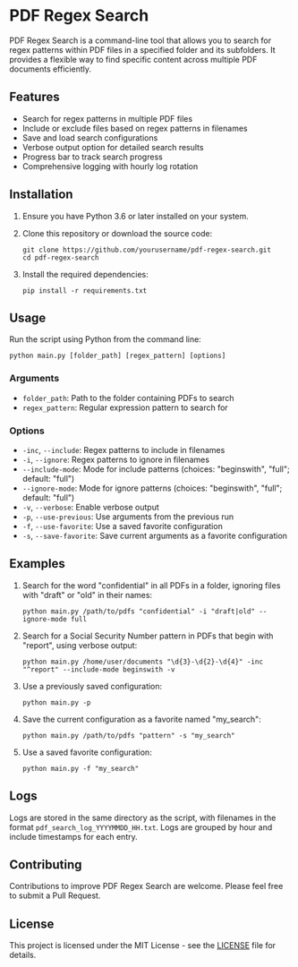 # PDF Regex Search

PDF Regex Search is a command-line tool that allows you to search for regex patterns within PDF files in a specified folder and its subfolders. It provides a flexible way to find specific content across multiple PDF documents efficiently.

## Features

- Search for regex patterns in multiple PDF files
- Include or exclude files based on regex patterns in filenames
- Save and load search configurations
- Verbose output option for detailed search results
- Progress bar to track search progress
- Comprehensive logging with hourly log rotation

## Installation

1. Ensure you have Python 3.6 or later installed on your system.

2. Clone this repository or download the source code:
   ```
   git clone https://github.com/yourusername/pdf-regex-search.git
   cd pdf-regex-search
   ```

3. Install the required dependencies:
   ```
   pip install -r requirements.txt
   ```

## Usage

Run the script using Python from the command line:

```
python main.py [folder_path] [regex_pattern] [options]
```

### Arguments

- `folder_path`: Path to the folder containing PDFs to search
- `regex_pattern`: Regular expression pattern to search for

### Options

- `-inc`, `--include`: Regex patterns to include in filenames
- `-i`, `--ignore`: Regex patterns to ignore in filenames
- `--include-mode`: Mode for include patterns (choices: "beginswith", "full"; default: "full")
- `--ignore-mode`: Mode for ignore patterns (choices: "beginswith", "full"; default: "full")
- `-v`, `--verbose`: Enable verbose output
- `-p`, `--use-previous`: Use arguments from the previous run
- `-f`, `--use-favorite`: Use a saved favorite configuration
- `-s`, `--save-favorite`: Save current arguments as a favorite configuration

## Examples

1. Search for the word "confidential" in all PDFs in a folder, ignoring files with "draft" or "old" in their names:
   ```
   python main.py /path/to/pdfs "confidential" -i "draft|old" --ignore-mode full
   ```

2. Search for a Social Security Number pattern in PDFs that begin with "report", using verbose output:
   ```
   python main.py /home/user/documents "\d{3}-\d{2}-\d{4}" -inc "^report" --include-mode beginswith -v
   ```

3. Use a previously saved configuration:
   ```
   python main.py -p
   ```

4. Save the current configuration as a favorite named "my_search":
   ```
   python main.py /path/to/pdfs "pattern" -s "my_search"
   ```

5. Use a saved favorite configuration:
   ```
   python main.py -f "my_search"
   ```

## Logs

Logs are stored in the same directory as the script, with filenames in the format `pdf_search_log_YYYYMMDD_HH.txt`. Logs are grouped by hour and include timestamps for each entry.

## Contributing

Contributions to improve PDF Regex Search are welcome. Please feel free to submit a Pull Request.

## License

This project is licensed under the MIT License - see the [LICENSE](LICENSE) file for details.